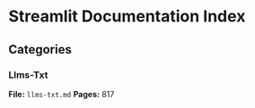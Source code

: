 # Streamlit Documentation Index

## Categories

### Llms-Txt
**File:** `llms-txt.md`
**Pages:** 817
